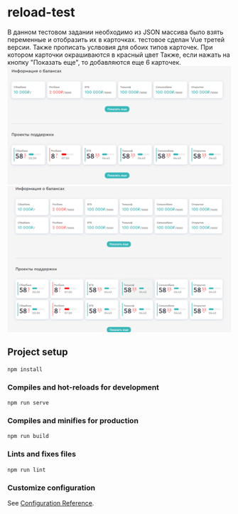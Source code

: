 # reload-test
В данном тестовом задании необходимо из JSON массива было взять переменные и отобразить их в карточках. 
тестовое сделан Vue третей версии. Также прописать услвовия для обоих типов карточек. При котором карточки окрашиваются в красный цвет
Также, если нажать на кнопку "Показать еще", то добавляются еще 6 карточек. 
![reload](src/assets/reload-screen-1.png)
![reload](src/assets/reload-screen.png)

## Project setup
```
npm install
```

### Compiles and hot-reloads for development
```
npm run serve
```

### Compiles and minifies for production
```
npm run build
```

### Lints and fixes files
```
npm run lint
```

### Customize configuration
See [Configuration Reference](https://cli.vuejs.org/config/).
